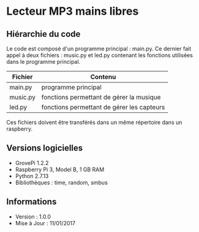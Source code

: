 # Lecteur MP3 mains libres

## Hiérarchie du code

Le code est composé d'un programme principal : main.py. Ce dernier fait appel à deux fichiers : music.py et led.py contenant les fonctions utilisées dans le programme principal.

Fichier | Contenu
------------ | -------------
main.py | programme principal
music.py | fonctions permettant de gérer la musique
led.py | fonctions permettant de gérer les capteurs

Ces fichiers doivent être transférés dans un même répertoire dans un raspberry.

## Versions logicielles

* GrovePi 1.2.2<addr>
* Raspberry Pi 3, Model B, 1 GB RAM<addr>
* Python 2.7.13<addr>
* Bibliothèques : time, random, smbus<addr> 

## Informations

* Version : 1.0.0
* Mise à Jour : 11/01/2017
